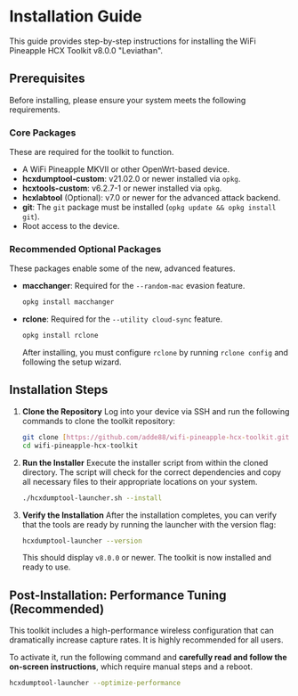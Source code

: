 # Installation Guide

This guide provides step-by-step instructions for installing the WiFi Pineapple HCX Toolkit v8.0.0 "Leviathan".

## Prerequisites

Before installing, please ensure your system meets the following requirements.

### **Core Packages**
These are required for the toolkit to function.

* A WiFi Pineapple MKVII or other OpenWrt-based device.
* **hcxdumptool-custom**: v21.02.0 or newer installed via `opkg`.
* **hcxtools-custom**: v6.2.7-1 or newer installed via `opkg`.
* **hcxlabtool** (Optional): v7.0 or newer for the advanced attack backend.
* **git**: The `git` package must be installed (`opkg update && opkg install git`).
* Root access to the device.

### **Recommended Optional Packages**
These packages enable some of the new, advanced features.

* **macchanger**: Required for the `--random-mac` evasion feature.
    ```bash
    opkg install macchanger
    ```
* **rclone**: Required for the `--utility cloud-sync` feature.
    ```bash
    opkg install rclone
    ```
    After installing, you must configure `rclone` by running `rclone config` and following the setup wizard.

## Installation Steps

1.  **Clone the Repository**
    Log into your device via SSH and run the following commands to clone the toolkit repository:
    ```bash
    git clone [https://github.com/adde88/wifi-pineapple-hcx-toolkit.git](https://github.com/adde88/wifi-pineapple-hcx-toolkit.git)
    cd wifi-pineapple-hcx-toolkit
    ```

2.  **Run the Installer**
    Execute the installer script from within the cloned directory. The script will check for the correct dependencies and copy all necessary files to their appropriate locations on your system.
    ```bash
    ./hcxdumptool-launcher.sh --install
    ```

3.  **Verify the Installation**
    After the installation completes, you can verify that the tools are ready by running the launcher with the version flag:
    ```bash
    hcxdumptool-launcher --version
    ```
    This should display `v8.0.0` or newer. The toolkit is now installed and ready to use.

## Post-Installation: Performance Tuning (Recommended)

This toolkit includes a high-performance wireless configuration that can dramatically increase capture rates. It is highly recommended for all users.

To activate it, run the following command and **carefully read and follow the on-screen instructions**, which require manual steps and a reboot.
```bash
hcxdumptool-launcher --optimize-performance
